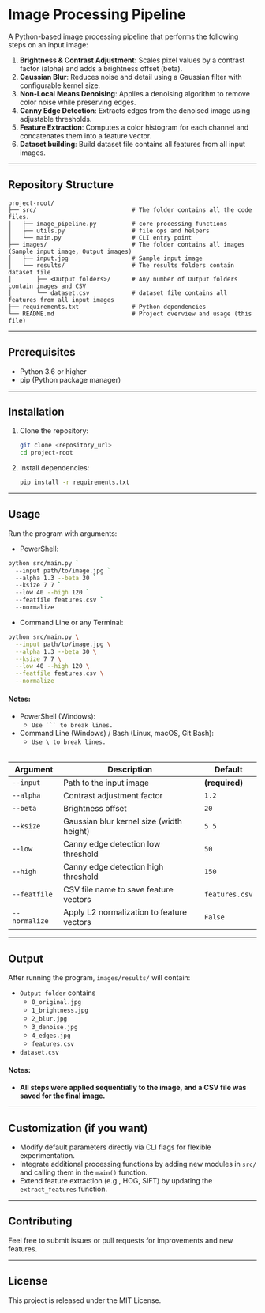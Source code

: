 # Image Processing Pipeline

A Python-based image processing pipeline that performs the following steps on an input image:

1. **Brightness & Contrast Adjustment**: Scales pixel values by a contrast factor (alpha) and adds a brightness offset (beta).
2. **Gaussian Blur**: Reduces noise and detail using a Gaussian filter with configurable kernel size.
3. **Non-Local Means Denoising**: Applies a denoising algorithm to remove color noise while preserving edges.
4. **Canny Edge Detection**: Extracts edges from the denoised image using adjustable thresholds.
5. **Feature Extraction**: Computes a color histogram for each channel and concatenates them into a feature vector.
6. **Dataset building**: Build dataset file contains all features from all input images.

---

## Repository Structure

```
project-root/
├── src/                           # The folder contains all the code files.
│   ├── image_pipeline.py          # core processing functions
│   ├── utils.py                   # file ops and helpers
│   └── main.py                    # CLI entry point
├── images/                        # The folder contains all images (Sample input image, Output images)
│   ├── input.jpg                  # Sample input image
│   └── results/                   # The results folders contain dataset file
│       ├── <Output folders>/      # Any number of Output folders contain images and CSV
│       └── dataset.csv            # dataset file contains all features from all input images
├── requirements.txt               # Python dependencies
└── README.md                      # Project overview and usage (this file)
```

---

## Prerequisites

* Python 3.6 or higher
* pip (Python package manager)

---

## Installation

1. Clone the repository:

   ```bash
   git clone <repository_url>
   cd project-root
   ```
2. Install dependencies:

   ```bash
   pip install -r requirements.txt
   ```

---

## Usage

Run the program with arguments:

 - PowerShell:
```bash
python src/main.py `
  --input path/to/image.jpg `
  --alpha 1.3 --beta 30 `
  --ksize 7 7 `
  --low 40 --high 120 `
  --featfile features.csv `
  --normalize
```

 - Command Line or any Terminal:
```bash
python src/main.py \
  --input path/to/image.jpg \
  --alpha 1.3 --beta 30 \
  --ksize 7 7 \
  --low 40 --high 120 \
  --featfile features.csv \
  --normalize
```
#### Notes:

 - PowerShell (Windows):
   - `Use ``` to break lines.`
 - Command Line (Windows) / Bash (Linux, macOS, Git Bash):
   - `Use \ to break lines.`<br/><br/>

| Argument     | Description                                | Default        |
| ------------ | ------------------------------------------ | -------------- |
| `--input`    | Path to the input image                    | **(required)** |
| `--alpha`    | Contrast adjustment factor                 | `1.2`          |
| `--beta`     | Brightness offset                          | `20`           |
| `--ksize`    | Gaussian blur kernel size (width height)   | `5 5`          |
| `--low`      | Canny edge detection low threshold         | `50`           |
| `--high`     | Canny edge detection high threshold        | `150`          |
| `--featfile` | CSV file name to save feature vectors      | `features.csv` |
| `--normalize`| Apply L2 normalization to feature vectors  | `False`        |

---

## Output

After running the program, `images/results/` will contain:
 * `Output folder` contains
   * `0_original.jpg`
   * `1_brightness.jpg`
   * `2_blur.jpg`
   * `3_denoise.jpg`
   * `4_edges.jpg`
   * `features.csv`
 * `dataset.csv`

#### Notes:

 - **All steps were applied sequentially to the image, and a CSV file was saved for the final image.**
---

## Customization (if you want)

* Modify default parameters directly via CLI flags for flexible experimentation.
* Integrate additional processing functions by adding new modules in `src/` and calling them in the `main()` function.
* Extend feature extraction (e.g., HOG, SIFT) by updating the `extract_features` function.

---

## Contributing

Feel free to submit issues or pull requests for improvements and new features.

---

## License

This project is released under the MIT License.
